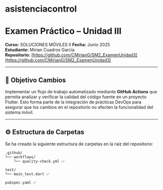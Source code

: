 # asistenciacontrol
# Examen Práctico – Unidad III

**Curso:** SOLUCIONES MÓVILES II
**Fecha:** Junio 2025  
**Estudiante:** Mirian Cuadros García  
**Repositorio:** [https://github.com/CMirianG/SM2_ExamenUnidad3](https://github.com/CMirianG/SM2_ExamenUnidad3)

---

## 🎯 Objetivo Cambios

Implementar un flujo de trabajo automatizado mediante **GitHub Actions** que permita analizar y verificar la calidad del código fuente en un proyecto Flutter. Esto forma parte de la integración de prácticas DevOps para asegurar que los cambios en el repositorio no afecten la funcionalidad del sistema móvil.

---

## ⚙️ Estructura de Carpetas

Se ha creado la siguiente estructura de carpetas en la raíz del repositorio:

```plaintext
.github/
└── workflows/
    └── quality-check.yml ✅

test/
└── main_test.dart ✅

pubspec.yaml ✅
